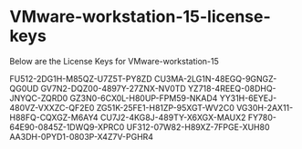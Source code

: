 # VMware-workstation-15-license-keys

Below are the License Keys for VMware-workstation-15

FU512-2DG1H-M85QZ-U7Z5T-PY8ZD
CU3MA-2LG1N-48EGQ-9GNGZ-QG0UD 
GV7N2-DQZ00-4897Y-27ZNX-NV0TD 
YZ718-4REEQ-08DHQ-JNYQC-ZQRD0 
GZ3N0-6CX0L-H80UP-FPM59-NKAD4 
YY31H-6EYEJ-480VZ-VXXZC-QF2E0 
ZG51K-25FE1-H81ZP-95XGT-WV2C0 
VG30H-2AX11-H88FQ-CQXGZ-M6AY4 
CU7J2-4KG8J-489TY-X6XGX-MAUX2 
FY780-64E90-0845Z-1DWQ9-XPRC0 
UF312-07W82-H89XZ-7FPGE-XUH80 
AA3DH-0PYD1-0803P-X4Z7V-PGHR4
